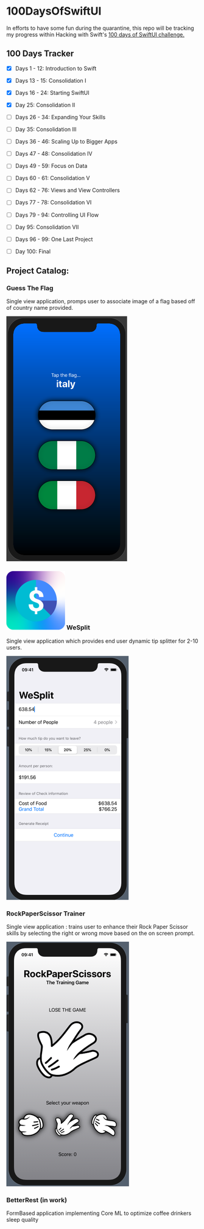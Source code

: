 # 100DaysOfSwiftUI

In efforts to have some fun during the quarantine, this repo will be tracking my progress within Hacking with Swift's [100 days of SwiftUI challenge.](https://www.hackingwithswift.com/100/swiftui) 


## 100 Days Tracker

* [x] Days 1 - 12: Introduction to Swift 
* [x] Days 13 - 15: Consolidation I
* [x] Days 16 - 24: Starting SwiftUI
* [x] Day 25: Consolidation II
* [ ] Days 26 - 34: Expanding Your Skills
* [ ] Day 35: Consolidation III
* [ ] Days 36 - 46: Scaling Up to Bigger Apps
* [ ] Days 47 - 48: Consolidation IV
* [ ] Days 49 - 59: Focus on Data
* [ ] Days 60 - 61: Consolidation V
* [ ] Days 62 - 76: Views and View Controllers
* [ ] Days 77 - 78: Consolidation VI
* [ ] Days 79 - 94: Controlling UI Flow
* [ ] Day 95: Consolidation VII
* [ ] Days 96 - 99: One Last Project
* [ ] Day 100: Final


## Project Catalog:


### Guess The Flag

Single view application, promps user to associate image of a flag based off of country name provided.

![GuessTheFlag](./resources/GuessFlag.png "GuessTheFlag")

### ![WeSplit](./resources/WeSplitIcon.png ) WeSplit

Single view application which provides end user dynamic tip splitter for 2-10 users. 

![WeSplit](./resources/WeSplit.png "WeSplit")


### RockPaperScissor Trainer

Single view application : trains user to enhance their Rock Paper Scissor skills by selecting the right or wrong move based on the on screen prompt. 

![RockPaperScissor](./resources/RockPaperScissor.png "RockPaperScissor")

### BetterRest (in work)

FormBased application implementing Core ML to optimize coffee drinkers sleep quality

